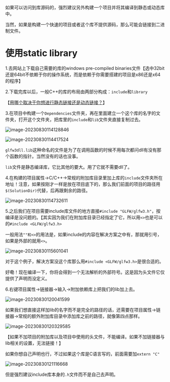 如果可以访问到库源码的，强烈建议另外构建一个项目并将其编译到静态或动态库中。

当然，如果是构建一个快速的项目或者这个库不提供源码，那么可能会链接到二进制文件。



# 使用static library

1.去网站上下载自己需要的库的windows pre-compiled binaries文件【选中32bit还是64bit不依赖于你的操作系统，而是依赖于你需要搭建的项目是x86还是x64的程序】

2.下载完库以后，一般C++的库的布局由两部分构成：`include`和`library`

【[用哪个取决于你想进行静态链接还是动态链接？](D:\myNotes\C++资料\调库相关\静态链接和动态链接.txt)】

3.在项目中构建一个`Dependencies`文件夹，再在里面建立一个这个库的名字的文件夹，打开这个文件夹，把库里的`include`和`lib`文件夹直接复制过去。

![image-20230830114128846](C:\Users\lanwei\AppData\Roaming\Typora\typora-user-images\image-20230830114128846.png)

![image-20230830114417524](C:\Users\lanwei\AppData\Roaming\Typora\typora-user-images\image-20230830114417524.png)

`glfw3dll.lib`这种命名的文件是为了在调用函数的时候不用每次都问dll有没有那个函数的指针。当然没有的话也没事。

`lib`文件是静态编译库，它比其他的要大。用了它就不需要dll了。

4.在构建的项目属性->C/C++->常规的附加库目录里加上库的`include`文件夹所在地址！注意，如果按刚才一样是放在项目底下的，那么我们前面的项目的路径用`$(SolutionDir)`代替，后再跟剩余的路径。

![image-20230830114732611](C:\Users\lanwei\AppData\Roaming\Typora\typora-user-images\image-20230830114732611.png)

5.之后我们在项目需要include库文件的地方直接`#include "GLFW/glfw3.h"`，按编译是没问题的。【其实因为我们在附加库目录已经指定了它，所以用`<>`也是可以的`#include <GLFW/glfw3.h>`

一般用法`""和<>`的用法是，如果include的内容在解决方案之中有，那就用引号，如果是外部的就用`<>`。

![image-20230830115601041](C:\Users\lanwei\AppData\Roaming\Typora\typora-user-images\image-20230830115601041.png)

对于这个例子，解决方案没这个库那么用`#include <GLFW/glfw3.h>`是很合适的。

好嘞！现在编译一下，你将会得到一个无法解析的外部符号。这是因为头文件它仅提供了声明而没定义。

6.右键项目属性->链接器->输入->附加依赖库上把我们的lib加上去。

![image-20230830120041599](C:\Users\lanwei\AppData\Roaming\Typora\typora-user-images\image-20230830120041599.png)

如果我们想直接这样加lib的名字而不是完全的路径的话，还需要在项目属性->链接器->常规的额外附加库目录中添加库之前的路径，就像第四点那样。

![image-20230830120329585](C:\Users\lanwei\AppData\Roaming\Typora\typora-user-images\image-20230830120329585.png)

【如果不加项目的附加库以及项目中使用的头文件，不能编译。如果不加链接器与lib相关的设置，无法链接！】

如果你想自己声明也行，不过如果这个库是C语言写的，前面需要加`extern "C"`

![image-20230830121116668](C:\Users\lanwei\AppData\Roaming\Typora\typora-user-images\image-20230830121116668.png)

但是强烈建议include库本身的`.h`文件而不是自己去声明。